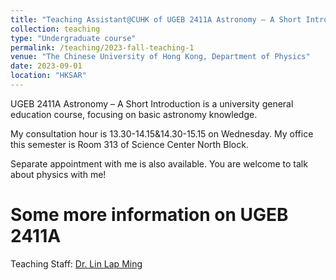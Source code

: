 ```yaml
---
title: "Teaching Assistant@CUHK of UGEB 2411A Astronomy – A Short Introduction"
collection: teaching
type: "Undergraduate course"
permalink: /teaching/2023-fall-teaching-1
venue: "The Chinese University of Hong Kong, Department of Physics"
date: 2023-09-01
location: "HKSAR"
---
```


UGEB 2411A Astronomy – A Short Introduction is a university general education course, focusing on basic astronomy knowledge.

My consultation hour is 13.30-14.15&14.30-15.15 on Wednesday. My office this semester is Room 313 of Science Center North Block.

Separate appointment with me is also available. You are welcome to talk about physics with me!

# Some more information on UGEB 2411A

Teaching Staff: [Dr. Lin Lap Ming](https://newww.phy.cuhk.edu.hk/teaching_staff/lin-lap-ming)